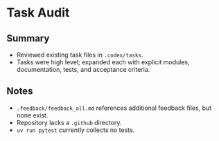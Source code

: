 # Task Audit

## Summary
- Reviewed existing task files in `.codex/tasks`.
- Tasks were high level; expanded each with explicit modules, documentation, tests, and acceptance criteria.

## Notes
- `.feedback/feedback_all.md` references additional feedback files, but none exist.
- Repository lacks a `.github` directory.
- `uv run pytest` currently collects no tests.
